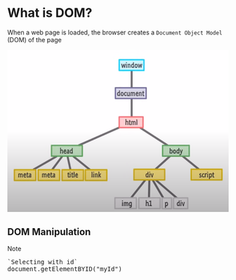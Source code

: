 # What is DOM?
When a web page is loaded, the browser creates a `Document Object Model` (DOM) of the page

![DOM image](1.png) 

## DOM Manipulation

>[!Note]
><pre>`Selecting with id`
>document.getElementBYID("myId") </pre>
